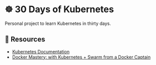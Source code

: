 # :wheel_of_dharma: 30 Days of Kubernetes

Personal project to learn Kubernetes in thirty days.

## :pencil: Resources

- [Kubernetes Documentation](https://kubernetes.io/docs/home/)
- [Docker Mastery: with Kubernetes + Swarm from a Docker Captain](https://www.udemy.com/course/docker-mastery/)
